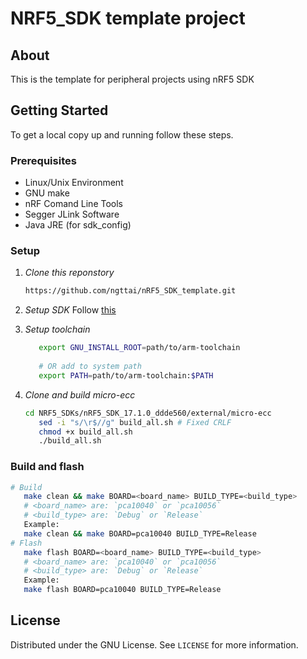 # NRF5_SDK template project

## About
This is the template for peripheral projects using nRF5 SDK

## Getting Started
To get a local copy up and running follow these steps.

### Prerequisites
- Linux/Unix Environment
- GNU make
- nRF Comand Line Tools
- Segger JLink Software
- Java JRE (for sdk_config)

### Setup

1. *Clone this reponstory*
   
   ```sh
   https://github.com/ngttai/nRF5_SDK_template.git
   ```
   
2. *Setup SDK* 
   Follow [this](./nRF5_SDKs/README.md)

3. *Setup toolchain*
   
   ```sh
      export GNU_INSTALL_ROOT=path/to/arm-toolchain
      
      # OR add to system path
      export PATH=path/to/arm-toolchain:$PATH
   ```
   
4. *Clone and build micro-ecc*
   
   ```sh
   cd NRF5_SDKs/nRF5_SDK_17.1.0_ddde560/external/micro-ecc
      sed -i "s/\r$//g" build_all.sh # Fixed CRLF
      chmod +x build_all.sh
      ./build_all.sh
   ```

### Build and flash
```sh
# Build
   make clean && make BOARD=<board_name> BUILD_TYPE=<build_type>
   # <board_name> are: `pca10040` or `pca10056`
   # <build_type> are: `Debug` or `Release`
   Example:
   make clean && make BOARD=pca10040 BUILD_TYPE=Release
# Flash
   make flash BOARD=<board_name> BUILD_TYPE=<build_type>
   # <board_name> are: `pca10040` or `pca10056`
   # <build_type> are: `Debug` or `Release`
   Example:
   make flash BOARD=pca10040 BUILD_TYPE=Release
```

## License
Distributed under the GNU License. See `LICENSE` for more information.